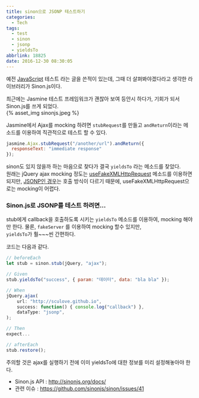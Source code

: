 ```yaml
---
title: sinon으로 JSONP 테스트하기
categories:
  - Tech
tags:
  - test
  - sinon
  - jsonp
  - yieldsTo
abbrlink: 18825
date: 2016-12-30 08:30:05
---
```


예전 [JavaScript](http://sculove.github.io/blog/2016/05/17/JavascriptTest/) 테스트 라는 글을 쓴적이 있는데, 그때 더 살펴봐야겠다라고 생각한 라이브러리가 Sinon.js이다.

최근에는 Jasmine 테스트 프레임워크가 괜찮아 보여 등안시 하다가, 기회가 되서 Sinon.js를 쓰게 되었다.  
{% asset_img sinonjs.jpeg %}

Jasmine에서 Ajax를 mocking 하려면 `stubRequest`를 만들고 `andReturn`이라는 메소드를 이용하여 직관적으로 테스트 할 수 있다.

```js
jasmine.Ajax.stubRequest("/another/url").andReturn({
  responseText: "immediate response"
});
```

sinon도 있지 않을까 하는 마음으로 찾다가 결국 `yieldsTo` 라는 메소드를 찾았다.  
원래는 jQuery ajax mocking 정도는 [useFakeXMLHttpRequest](http://sinonjs.org/docs/#server) 메소드를 이용하면 되지만,
[JSONP인 경우](http://sinonjs.org/docs/#json-p)는 호출 방식이 다르기 때문에, useFakeXMLHttpRequest으로는 mocking이 어렵다.

### Sinon.js로 JSONP를 테스트 하려면...

stub에게 callback을 호출하도록 시키는 `yieldsTo` 메소드를 이용하여, mocking 해야만 한다.
물론, `fakeServer` 를 이용하여 mocking 할수 있지만,  
`yieldsTo`가 훨~~~씬 간편하다.

코드는 다음과 같다.

```js
// beforeEach
let stub = sinon.stub(jQuery, "ajax");

// Given
stub.yieldsTo("success", { param: "데이터", data: "bla bla" });

// When
jQuery.ajax(
    url: "http://sculove.github.io",
    success: function() { console.log("callback") },
    dataType: "jsonp",
);

// Then
expect...

// afterEach
stub.restore();
```

주의할 것은 ajax를 실행하기 전에 이미 yieldsTo에 대한 정보를 미리 설정해놓아야 한다.

- Sinon.js API : http://sinonjs.org/docs/
- 관련 이슈 : https://github.com/sinonjs/sinon/issues/41
